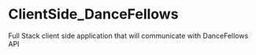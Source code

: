 # ClientSide_DanceFellows
Full Stack client side application that will communicate with DanceFellows API
